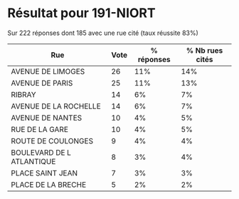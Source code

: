 # Résultat pour 191-NIORT

Sur 222 réponses dont 185 avec une rue cité (taux réussite 83%)

| Rue | Vote | % réponses | % Nb rues cités|
|-----|------|------------|----------------|
| AVENUE DE LIMOGES | 26 | 11% | 14%|
| AVENUE DE PARIS | 25 | 11% | 13%|
| RIBRAY | 14 | 6% | 7%|
| AVENUE DE LA ROCHELLE | 14 | 6% | 7%|
| AVENUE DE NANTES | 10 | 4% | 5%|
| RUE DE LA GARE | 10 | 4% | 5%|
| ROUTE DE COULONGES | 9 | 4% | 4%|
| BOULEVARD DE L ATLANTIQUE | 8 | 3% | 4%|
| PLACE SAINT JEAN | 7 | 3% | 3%|
| PLACE DE LA BRECHE | 5 | 2% | 2%|
